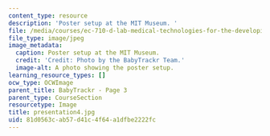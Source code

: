 ```yaml
---
content_type: resource
description: 'Poster setup at the MIT Museum. '
file: /media/courses/ec-710-d-lab-medical-technologies-for-the-developing-world-spring-2010/81d0563cab57d41c4f64a1dfbe2222fc_presentation4.jpg
file_type: image/jpeg
image_metadata:
  caption: Poster setup at the MIT Museum.
  credit: 'Credit: Photo by the BabyTrackr Team.'
  image-alt: A photo showing the poster setup.
learning_resource_types: []
ocw_type: OCWImage
parent_title: BabyTrackr - Page 3
parent_type: CourseSection
resourcetype: Image
title: presentation4.jpg
uid: 81d0563c-ab57-d41c-4f64-a1dfbe2222fc
---
```


